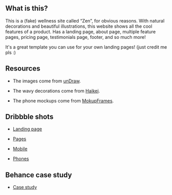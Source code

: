 ## What is this?

This is a (fake) wellness site called “Zen”, for obvious reasons. With natural decorations and beautiful illustrations, this website shows all the cool features of a product. Has a landing page, about page, multiple feature pages, pricing page, testimonials page, footer, and so much more! 

It's a great template you can use for your own landing pages! (just credit me pls :)

## Resources

- The images come from [unDraw](https://undraw.co/).

- The wavy decorations come from [Haikei](https://haikei.app/).

- The phone mockups come from [MokupFrames](https://www.mokupframes.com/).

## Dribbble shots

- [Landing page](https://dribbble.com/shots/17347847-Zen-landing-page)

- [Pages](https://dribbble.com/shots/17416148-Zen-pages)

- [Mobile](https://dribbble.com/shots/17443444-Zen-mobile)

- [Phones](https://dribbble.com/shots/17460377-Zen-phones)

## Behance case study

- [Case study](https://www.behance.net/gallery/136974935/Zen)